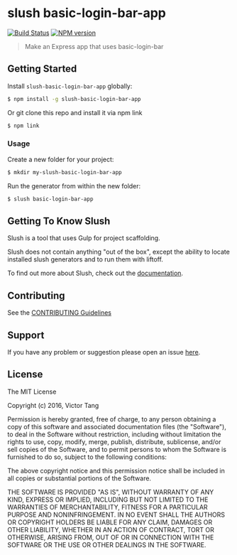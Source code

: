 # slush basic-login-bar-app 

[![Build Status](https://secure.travis-ci.org/vtange/slush-basic-login-bar-app.png?branch=master)](https://travis-ci.org/vtange/slush-basic-login-bar-app) [![NPM version](https://badge-me.herokuapp.com/api/npm/slush-basic-login-bar-app.png)](http://badges.enytc.com/for/npm/slush-basic-login-bar-app)

> Make an Express app that uses basic-login-bar


## Getting Started

Install `slush-basic-login-bar-app` globally:

```bash
$ npm install -g slush-basic-login-bar-app
```

Or git clone this repo and install it via npm link
```bash
$ npm link
```

### Usage

Create a new folder for your project:

```bash
$ mkdir my-slush-basic-login-bar-app
```

Run the generator from within the new folder:

```bash
$ slush basic-login-bar-app
```

## Getting To Know Slush

Slush is a tool that uses Gulp for project scaffolding.

Slush does not contain anything "out of the box", except the ability to locate installed slush generators and to run them with liftoff.

To find out more about Slush, check out the [documentation](https://github.com/slushjs/slush).

## Contributing

See the [CONTRIBUTING Guidelines](https://github.com/vtange/slush-basic-login-bar-app/blob/master/CONTRIBUTING.md)

## Support
If you have any problem or suggestion please open an issue [here](https://github.com/vtange/slush-basic-login-bar-app/issues).

## License 

The MIT License

Copyright (c) 2016, Victor Tang

Permission is hereby granted, free of charge, to any person
obtaining a copy of this software and associated documentation
files (the "Software"), to deal in the Software without
restriction, including without limitation the rights to use,
copy, modify, merge, publish, distribute, sublicense, and/or sell
copies of the Software, and to permit persons to whom the
Software is furnished to do so, subject to the following
conditions:

The above copyright notice and this permission notice shall be
included in all copies or substantial portions of the Software.

THE SOFTWARE IS PROVIDED "AS IS", WITHOUT WARRANTY OF ANY KIND,
EXPRESS OR IMPLIED, INCLUDING BUT NOT LIMITED TO THE WARRANTIES
OF MERCHANTABILITY, FITNESS FOR A PARTICULAR PURPOSE AND
NONINFRINGEMENT. IN NO EVENT SHALL THE AUTHORS OR COPYRIGHT
HOLDERS BE LIABLE FOR ANY CLAIM, DAMAGES OR OTHER LIABILITY,
WHETHER IN AN ACTION OF CONTRACT, TORT OR OTHERWISE, ARISING
FROM, OUT OF OR IN CONNECTION WITH THE SOFTWARE OR THE USE OR
OTHER DEALINGS IN THE SOFTWARE.

